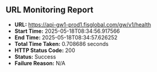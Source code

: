 ## URL Monitoring Report

- **URL:** https://api-gw1-prod1.fisglobal.com/gw/v1/health
- **Start Time:** 2025-05-18T08:34:56.917566
- **End Time:** 2025-05-18T08:34:57.626252
- **Total Time Taken:** 0.708686 seconds
- **HTTP Status Code:** 200
- **Status:** Success
- **Failure Reason:** N/A
